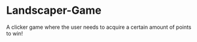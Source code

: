 # Landscaper-Game
A clicker game where the user needs to acquire a certain amount of points to win!

